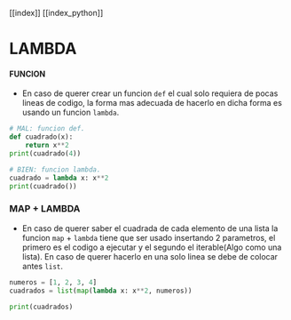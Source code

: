 [[index]]
[[index_python]]

# LAMBDA

#### FUNCION
- En caso de querer crear un funcion `def` el cual solo requiera de pocas lineas de codigo, la forma mas adecuada de hacerlo en dicha forma es usando un funcion `lambda`.
```python
# MAL: funcion def.
def cuadrado(x):
	return x**2
print(cuadrado(4))

# BIEN: funcion lambda.
cuadrado = lambda x: x**2
print(cuadrado())
``` 

### MAP + LAMBDA
- En caso de querer saber el cuadrada de cada elemento de una lista la funcion `map` + `lambda` tiene que ser usado insertando 2 parametros, el primero es el codigo a ejecutar y el segundo el iterable(Algo como una lista). En caso de querer hacerlo en una solo linea se debe de colocar antes `list`.
```python
numeros = [1, 2, 3, 4]
cuadrados = list(map(lambda x: x**2, numeros))

print(cuadrados)
```








